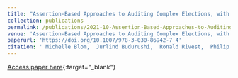 ```yaml
---
title: "Assertion-Based Approaches to Auditing Complex Elections, with Application to~Party-List Proportional Elections"
collection: publications
permalink: /publications/2021-10-Assertion-Based-Approaches-to-Auditing-Complex-Elections-with-Application-toParty-List-Proportional-Elections
venue: 'Assertion-Based Approaches to Auditing Complex Elections, with Application to~Party-List Proportional Elections'
paperurl: 'https://doi.org/10.1007/978-3-030-86942-7_4'
citation: ' Michelle Blom,  Jurlind Budurushi,  Ronald Rivest,  Philip Stark,  Peter Stuckey,  Vanessa Teague,  Damjan Vukcevic, &quot;Assertion-Based Approaches to Auditing Complex Elections, with Application to~Party-List Proportional Elections.&quot; Assertion-Based Approaches to Auditing Complex Elections, with Application to~Party-List Proportional Elections'
---
```

[Access paper here](https://doi.org/10.1007/978-3-030-86942-7_4){:target="_blank"}
